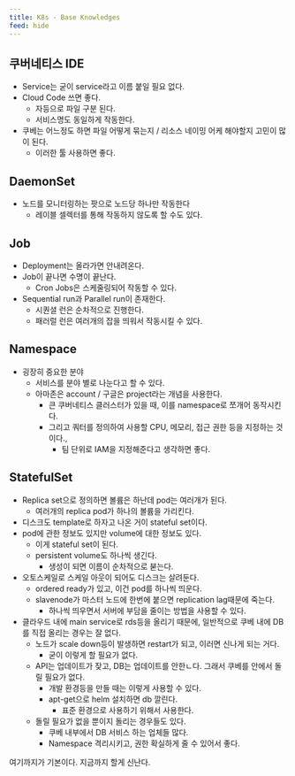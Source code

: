 ```yaml
---
title: K8s - Base Knowledges
feed: hide
---
```


## 쿠버네티스 IDE
- Service는 굳이 service라고 이름 붙일 필요 없다.
- Cloud Code 쓰면 좋다.
	- 자등으로 파일 구분 된다.
	- 서비스명도 동일하게 작동한다.
- 쿠베는 어느정도 하면 파일 어떻게 묶는지 / 리소스 네이밍 어케 해야할지 고민이 많이 된다.
	- 이러한 툴 사용하면 좋다.

## DaemonSet
- 노드를 모니터링하는 팟으로 노드당 하나만 작동한다
	- 레이블 셀렉터를 통해 작동하지 않도록 할 수도 있다.

## Job
- Deployment는 올라가면 안내려온다.
- Job이 끝나면 수명이 끝난다.
	- Cron Jobs은 스케줄링되어 작동할 수 있다.
- Sequential run과 Parallel run이 존재한다.
	- 시퀀셜 런은 순차적으로 진행한다.
	- 패러럴 런은 여러개의 잡을 띄워서 작동시킬 수 있다.

## Namespace
- 굉장히 중요한 분야
	- 서비스를 분야 별로 나눈다고 할 수 있다.
	- 아마존은 account / 구글은 project라는 개념을 사용한다.
		- 큰 쿠버네티스 클러스터가 있을 때, 이를 namespace로 쪼개어 동작시킨다.
		- 그리고 쿼터를 정의하여 사용할 CPU, 메모리, 접근 권한 등을 지정하는 것이다.,
			- 팀 단위로 IAM을 지정해준다고 생각하면 좋다.

## StatefulSet
- Replica set으로 정의하면 볼륨은 하난데 pod는 여러개가 된다.
	- 여러개의 replica pod가 하나의 볼륨을 가리킨다.
- 디스크도 template로 하자고 나온 거이 stateful set이다.
- pod에 관한 정보도 있지만 volume에 대한 정보도 있다.
	- 이게 stateful set이 된다.
	- persistent volume도 하나씩 생긴다.
		- 생성이 되면 이름이 순차적으로 붇는다.
- 오토스케일로 스케일 아웃이 되어도 디스크는 살려둔다.
	- ordered ready가 있고, 이건 pod를 하나씩 띄운다.
	- slavenode가 마스터 노드에 한번에 붙으면 replication lag때문에 죽는다.
		- 하나씩 띄우면서 서버에 부담을 줄이는 방법을 사용할 수 있다.
- 클라우드 내에 main service로 rds등을 올리기 때문에, 일반적으로 쿠베 내에 DB를 직접 올리는 경우는 잘 없다.
	- 노드가 scale down등이 발생하면 restart가 되고, 이러면 신나게 되는 거다.
		- 굳이 이렇게 할 필요가 없다.
	- API는 업데이트가 잦고, DB는 업데이트를 안한ㄴ다. 그래서 쿠베를 안에서 돌릴 필요가 없다.
		- 개발 환경등을 만들 때는 이렇게 사용할 수 있다.
		- apt-get으로 helm 설치하면 db 깔린다.
			- 표준 환경으로 사용하기 위해서 사용한다.
	- 돌릴 필요가 없을 뿐이지 돌리는 경우들도 있다.
		- 쿠베 내부에서 DB 서비스 하는 업체들 많다.
		- Namespace 격리시키고, 권한 확실하게 줄 수 있어서 좋다.

여기까지가 기본이다. 지금까지 할게 신난다.
